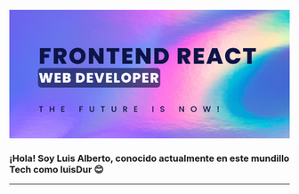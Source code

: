 ![](banner-github.png)

### ¡Hola! Soy Luis Alberto, conocido actualmente en este mundillo Tech como luisDur 😊

---
